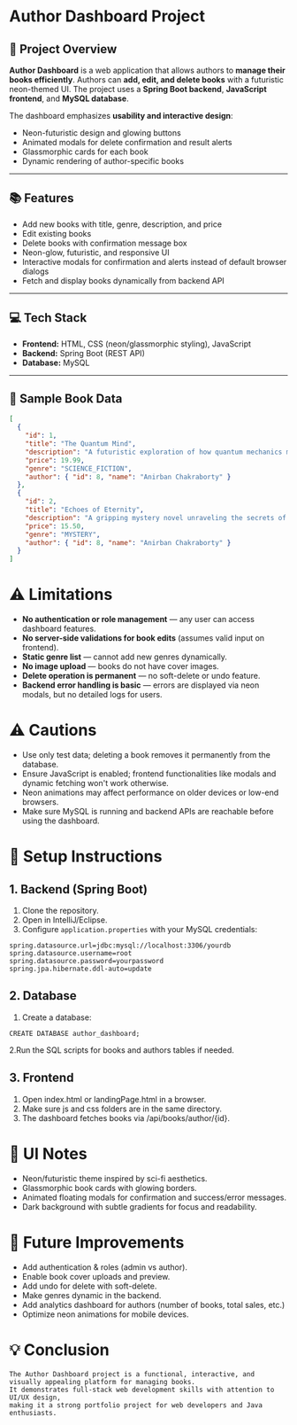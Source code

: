 # Author Dashboard Project

## 🚀 Project Overview
**Author Dashboard** is a web application that allows authors to **manage their books efficiently**. Authors can **add, edit, and delete books** with a futuristic neon-themed UI. The project uses a **Spring Boot backend**, **JavaScript frontend**, and **MySQL database**.

The dashboard emphasizes **usability and interactive design**:
- Neon-futuristic design and glowing buttons
- Animated modals for delete confirmation and result alerts
- Glassmorphic cards for each book
- Dynamic rendering of author-specific books

---

## 📚 Features
- Add new books with title, genre, description, and price
- Edit existing books
- Delete books with confirmation message box
- Neon-glow, futuristic, and responsive UI
- Interactive modals for confirmation and alerts instead of default browser dialogs
- Fetch and display books dynamically from backend API

---

## 💻 Tech Stack
- **Frontend:** HTML, CSS (neon/glassmorphic styling), JavaScript  
- **Backend:** Spring Boot (REST API)  
- **Database:** MySQL  

---

## 📝 Sample Book Data

```json
[
  {
    "id": 1,
    "title": "The Quantum Mind",
    "description": "A futuristic exploration of how quantum mechanics might explain human consciousness.",
    "price": 19.99,
    "genre": "SCIENCE_FICTION",
    "author": { "id": 8, "name": "Anirban Chakraborty" }
  },
  {
    "id": 2,
    "title": "Echoes of Eternity",
    "description": "A gripping mystery novel unraveling the secrets of an ancient artifact buried beneath Rome.",
    "price": 15.50,
    "genre": "MYSTERY",
    "author": { "id": 8, "name": "Anirban Chakraborty" }
  }
]
```
# ⚠️ Limitations

- **No authentication or role management** — any user can access dashboard features.
- **No server-side validations for book edits** (assumes valid input on frontend).
- **Static genre list** — cannot add new genres dynamically.
- **No image upload** — books do not have cover images.
- **Delete operation is permanent** — no soft-delete or undo feature.
- **Backend error handling is basic** — errors are displayed via neon modals, but no detailed logs for users.

# ⚠️ Cautions

- Use only test data; deleting a book removes it permanently from the database.
- Ensure JavaScript is enabled; frontend functionalities like modals and dynamic fetching won't work otherwise.
- Neon animations may affect performance on older devices or low-end browsers.
- Make sure MySQL is running and backend APIs are reachable before using the dashboard.

# 🔧 Setup Instructions

## 1. Backend (Spring Boot)

1. Clone the repository.
2. Open in IntelliJ/Eclipse.
3. Configure `application.properties` with your MySQL credentials:

```properties
spring.datasource.url=jdbc:mysql://localhost:3306/yourdb
spring.datasource.username=root
spring.datasource.password=yourpassword
spring.jpa.hibernate.ddl-auto=update
```
## 2. Database
  1. Create a database:
  ```
  CREATE DATABASE author_dashboard;
  ```
  2.Run the SQL scripts for books and authors tables if needed.

## 3. Frontend

1. Open index.html or landingPage.html in a browser.
2. Make sure js and css folders are in the same directory.
3. The dashboard fetches books via /api/books/author/{id}.


# 🎨 UI Notes

- Neon/futuristic theme inspired by sci-fi aesthetics.
- Glassmorphic book cards with glowing borders.
- Animated floating modals for confirmation and success/error messages.
- Dark background with subtle gradients for focus and readability.

# 📌 Future Improvements

- Add authentication & roles (admin vs author).
- Enable book cover uploads and preview.
- Add undo for delete with soft-delete. 
- Make genres dynamic in the backend.
- Add analytics dashboard for authors (number of books, total sales, etc.)
- Optimize neon animations for mobile devices.

# 💡 Conclusion
```
The Author Dashboard project is a functional, interactive, and visually appealing platform for managing books.
It demonstrates full-stack web development skills with attention to UI/UX design,
making it a strong portfolio project for web developers and Java enthusiasts.
```
  
